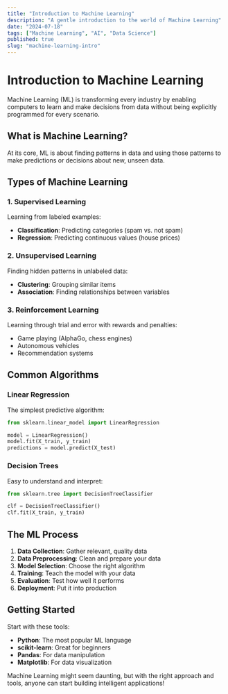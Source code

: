 ```yaml
---
title: "Introduction to Machine Learning"
description: "A gentle introduction to the world of Machine Learning"
date: "2024-07-18"
tags: ["Machine Learning", "AI", "Data Science"]
published: true
slug: "machine-learning-intro"
---
```


# Introduction to Machine Learning

Machine Learning (ML) is transforming every industry by enabling computers to learn and make decisions from data without being explicitly programmed for every scenario.

## What is Machine Learning?

At its core, ML is about finding patterns in data and using those patterns to make predictions or decisions about new, unseen data.

## Types of Machine Learning

### 1. Supervised Learning
Learning from labeled examples:
- **Classification**: Predicting categories (spam vs. not spam)
- **Regression**: Predicting continuous values (house prices)

### 2. Unsupervised Learning
Finding hidden patterns in unlabeled data:
- **Clustering**: Grouping similar items
- **Association**: Finding relationships between variables

### 3. Reinforcement Learning
Learning through trial and error with rewards and penalties:
- Game playing (AlphaGo, chess engines)
- Autonomous vehicles
- Recommendation systems

## Common Algorithms

### Linear Regression
The simplest predictive algorithm:

```python
from sklearn.linear_model import LinearRegression

model = LinearRegression()
model.fit(X_train, y_train)
predictions = model.predict(X_test)
```

### Decision Trees
Easy to understand and interpret:

```python
from sklearn.tree import DecisionTreeClassifier

clf = DecisionTreeClassifier()
clf.fit(X_train, y_train)
```

## The ML Process

1. **Data Collection**: Gather relevant, quality data
2. **Data Preprocessing**: Clean and prepare your data
3. **Model Selection**: Choose the right algorithm
4. **Training**: Teach the model with your data
5. **Evaluation**: Test how well it performs
6. **Deployment**: Put it into production

## Getting Started

Start with these tools:
- **Python**: The most popular ML language
- **scikit-learn**: Great for beginners
- **Pandas**: For data manipulation
- **Matplotlib**: For data visualization

Machine Learning might seem daunting, but with the right approach and tools, anyone can start building intelligent applications!